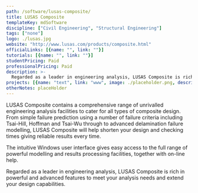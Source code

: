 ```yaml
---
path: /software/lusas-composite/
title: LUSAS Composite
templateKey: mdSoftware
discipline: ["Civil Engineering", "Structural Engineering"]
tags: ["none"]
logo: ./lusas.jpg
website: "http://www.lusas.com/products/composite.html"
officialLinks: [{name: "", link: ""}]
tutorials: [{name: "", link: ""}]
studentPricing: Paid
professionalPricing: Paid
description: >-
  Regarded as a leader in engineering analysis, LUSAS Composite is rich in powerful and advanced features to meet your analysis needs and extend your design capabilities.
projects: [{name: "text", link: "www", image: ./placeholder.png, description: "blah blah"}]
otherNotes: placeHolder
---
```


LUSAS Composite contains a comprehensive range of unrivalled engineering analysis facilities to cater for all types of composite design. From simple failure prediction using a number of failure criteria including Tsai-Hill, Hoffman and Tsai-Wu through to advanced delamination failure modelling, LUSAS Composite will help shorten your design and checking times giving reliable results every time.

The intuitive Windows user interface gives easy access to the full range of powerful modelling and results processing facilities, together with on-line help.

Regarded as a leader in engineering analysis, LUSAS Composite is rich in powerful and advanced features to meet your analysis needs and extend your design capabilities.
